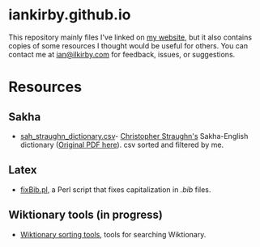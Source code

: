 # iankirby.github.io

This repository mainly files I've linked on [my website](https://iankirby.github.io/), but it also contains copies of some resources I thought would be useful for others. You can contact me at ian@ilkirby.com for feedback, issues, or suggestions.

# Resources

## Sakha

- [sah_straughn_dictionary.csv](Docs/sah_straughn_dictionary.csv)- [Christopher Straughn's](https://elegantlexicon.com/) Sakha-English dictionary ([Original PDF here](Docs/Straughn%20Sakha-English%20dictionary.pdf)).  csv sorted and filtered by me. 

## Latex

- [fixBib.pl](https://gitlab.com/ilkvm/tools/-/blob/main/projects/fixBib/README.md), a Perl script that fixes capitalization in *.bib* files.

## Wiktionary tools (in progress)

- [Wiktionary sorting tools](gitlab-resources/wiktionary/wiktionary.md), tools for searching Wiktionary.
